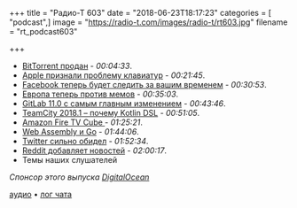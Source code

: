 +++
title = "Радио-Т 603"
date = "2018-06-23T18:17:23"
categories = [ "podcast",]
image = "https://radio-t.com/images/radio-t/rt603.jpg"
filename = "rt_podcast603"

+++

- [BitTorrent продан](https://variety.com/2018/digital/news/bittorrent-acquisition-tron-justin-sun-1202841793/) - *00:04:33*.
- [Apple признали проблему клавиатур](https://www.theverge.com/circuitbreaker/2018/6/22/17495326/apple-macbook-pro-faulty-keyboard-repair-program-admits-issues) - *00:21:45*.
- [Facebook теперь будет следить за вашим временем](https://www.digitaltrends.com/news/facebook-time-managment/) - *00:30:53*.
- [Европа теперь против мемов](http://www.wired.co.uk/article/eu-meme-war-article-13-regulation) - *00:35:03*.
- [GitLab 11.0 с самым главным изменением](https://about.gitlab.com/2018/06/22/gitlab-11-0-released/) - *00:43:46*.
- [TeamCity 2018.1 – почему Kotlin DSL](https://blog.jetbrains.com/teamcity/2018/06/teamcity-2018-1-released-revamped-kotlin-dsl-read-only-server-new-docker-runner-and-bundled-s3-integration/) - *00:51:05*.
- [Amazon Fire TV Cube ](https://9to5toys.com/2018/06/22/amazon-fire-tv-cube-review/) - *01:25:21*.
- [Web Assembly и Go](https://brianketelsen.com/web-assembly-and-go-a-look-to-the-future/) - *01:44:06*.
- [Twitter сильно обидел](https://techcrunch.com/2018/06/21/twitter-smytes-customers/) - *01:52:34*.
- [Reddit добавляет новостей](https://www.engadget.com/2018/06/22/reddit-news-tab-ios-app-desktop/) - *02:00:17*.
- Темы наших слушателей

*Спонсор этого выпуска [DigitalOcean](https://www.digitalocean.com)*


[аудио](http://cdn.radio-t.com/rt_podcast603.mp3) • [лог чата](http://chat.radio-t.com/logs/radio-t-603.html)
<audio src="http://cdn.radio-t.com/rt_podcast603.mp3" preload="none"></audio>
